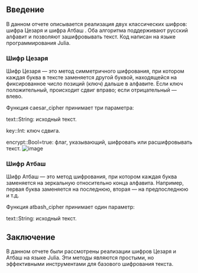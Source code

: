 


## Введение
В данном отчете описывается реализация двух классических шифров: шифра Цезаря и шифра Атбаш . Оба алгоритма поддерживают русский алфавит и позволяют зашифровывать текст. Код написан на языке программирования Julia.

### Шифр Цезаря
Шифр Цезаря — это метод симметричного шифрования, при котором каждая буква в тексте заменяется другой буквой, находящейся на фиксированное число позиций (ключ) дальше в алфавите. Если ключ положительный, происходит сдвиг вправо; если отрицательный — влево.

Функция caesar_cipher принимает три параметра:

text::String: исходный текст.

key::Int: ключ сдвига.

encrypt::Bool=true: флаг, указывающий, шифровать или расшифровывать текст.
![image](https://github.com/user-attachments/assets/2ac61d38-8631-41be-8264-59497ca94fb6)



### Шифр Атбаш
Шифр Атбаш — это метод шифрования, при котором каждая буква заменяется на зеркальную относительно конца алфавита. Например, первая буква заменяется на последнюю, вторая — на предпоследнюю и т.д.

Функция atbash_cipher принимает один параметр:

text::String: исходный текст.

## Заключение
В данном отчете были рассмотрены реализации шифров Цезаря и Атбаш на языке Julia. Эти методы являются простыми, но эффективными инструментами для базового шифрования текста. 
